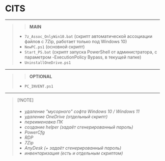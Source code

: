 # CITS
---
>> **MAIN**
>    - `7z_Assoc_OnlyWin10.bat` (скрипт автоматической ассоциации файлов с 7Zip, работает только под Windows 10)
>    - `NewPC.ps1` (основной скрипт)
>    - `Start_PS.bat` (скрипт запуска PowerShell от администратора, с параметром -ExecutionPolicy Bypass, в текущей папке)
>    - `UninstallOneDrive.ps1`
---
>> **OPTIONAL**
>    - `PC_INVENT.ps1`
---
> [!NOTE]<h6>
>  - удаление "мусорного" софта Windows 10 / Windows 11
>  - удаление OneDrive (отдельный скрипт)
>  - переименовка ПК
>  - создание helper (задаёт сгенерированный пароль)
>  - PowerCfg
>  - RDP
>  - 7Zip
>  - AnyDesk (+ задаёт сгенерированный пароль)
>  - инвентаризация (есть и отдельным скриптом)</h6>
